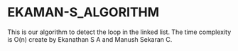 # EKAMAN-S_ALGORITHM
This is our algorithm to detect the loop in the linked list. The time complexity is O(n) create by Ekanathan S A and Manush Sekaran C. 
